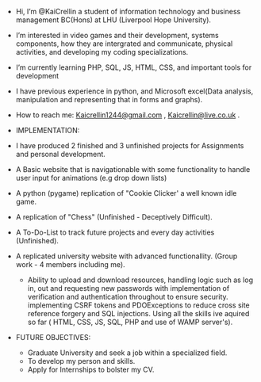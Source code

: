 -  Hi, I’m @KaiCrellin a student of information technology and business management BC(Hons) at LHU (Liverpool Hope University).
  
-  I’m interested in video games and their development, systems components, how they are intergrated and communicate, physical activities, and developing my coding specializations.
  
-  I’m currently learning PHP, SQL, JS, HTML, CSS, and important tools for development
  
-  I have previous experience in python, and Microsoft excel(Data analysis, manipulation and representing that in forms and graphs).
  
-  How to reach me: Kaicrellin1244@gmail.com , Kaicrellin@live.co.uk .

- IMPLEMENTATION:
- I have produced 2 finished and 3 unfinished projects for Assignments and personal development.
- A Basic website that is navigationable with some functionality to handle user input for animations (e.g drop down lists)
- A python (pygame) replication of "Cookie Clicker' a well known idle game.
- A replication of "Chess" (Unfinished - Deceptively Difficult).
- A To-Do-List to track future projects and every day activities (Unfinished).
- A replicated university website with advanced functionallity. (Group work - 4 members including me).
  - Ability to upload and download resources, handling logic such as log in, out and requesting new passwords with implementation of verification and authentication throughout
    to ensure security. implementing CSRF tokens and PDOExceptions to reduce cross site reference forgery and SQL injections.
    Using all the skills ive aquired so far ( HTML, CSS, JS, SQL, PHP and use of WAMP server's). 
              

              
- FUTURE OBJECTIVES:
    - Graduate University and seek a job within a specialized field.
    - To develop my person and skills.
    - Apply for Internships to bolster my CV.
   

<!---
KaiCrellin/KaiCrellin is a ✨ special ✨ repository because its `README.md` (this file) appears on your GitHub profile.
You can click the Preview link to take a look at your changes.
--->
